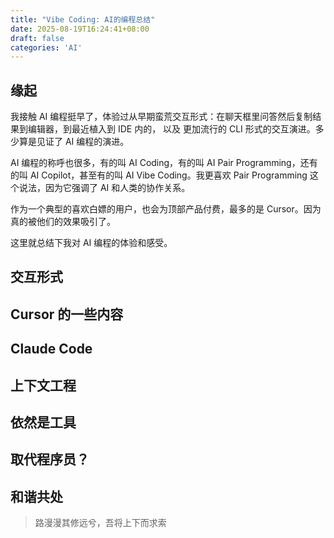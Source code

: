 ```yaml
---
title: "Vibe Coding: AI的编程总结"
date: 2025-08-19T16:24:41+08:00
draft: false
categories: 'AI'
---
```


## 缘起

我接触 AI 编程挺早了，体验过从早期蛮荒交互形式：在聊天框里问答然后复制结果到编辑器，到最近植入到 IDE 内的， 以及 更加流行的 CLI 形式的交互演进。多少算是见证了 AI 编程的演进。

AI 编程的称呼也很多，有的叫 AI Coding，有的叫 AI Pair Programming，还有的叫 AI Copilot，甚至有的叫 AI Vibe Coding。我更喜欢 Pair Programming 这个说法，因为它强调了 AI 和人类的协作关系。

作为一个典型的喜欢白嫖的用户，也会为顶部产品付费，最多的是 Cursor。因为真的被他们的效果吸引了。

这里就总结下我对 AI 编程的体验和感受。


## 交互形式


## Cursor 的一些内容

## Claude Code

## 上下文工程

## 依然是工具

## 取代程序员？

## 和谐共处


> 路漫漫其修远兮，吾将上下而求索
